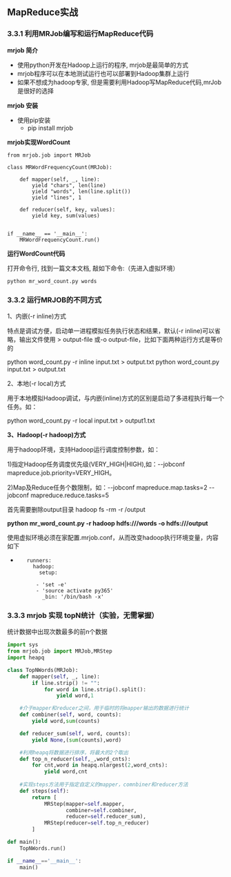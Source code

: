 ## MapReduce实战

### 3.3.1 利用MRJob编写和运行MapReduce代码

**mrjob 简介**

- 使用python开发在Hadoop上运行的程序, mrjob是最简单的方式
- mrjob程序可以在本地测试运行也可以部署到Hadoop集群上运行
- 如果不想成为hadoop专家, 但是需要利用Hadoop写MapReduce代码,mrJob是很好的选择

**mrjob 安装**

- 使用pip安装
  - pip install mrjob

**mrjob实现WordCount**

```
from mrjob.job import MRJob

class MRWordFrequencyCount(MRJob):

    def mapper(self, _, line):
        yield "chars", len(line)
        yield "words", len(line.split())
        yield "lines", 1

    def reducer(self, key, values):
        yield key, sum(values)


if __name__ == '__main__':
    MRWordFrequencyCount.run()
```

**运行WordCount代码**

打开命令行, 找到一篇文本文档, 敲如下命令:（先进入虚拟环境）

```shell
python mr_word_count.py words
```

### 3.3.2 运行MRJOB的不同方式

1、内嵌(-r inline)方式

特点是调试方便，启动单一进程模拟任务执行状态和结果，默认(-r inline)可以省略，输出文件使用 > output-file 或-o output-file，比如下面两种运行方式是等价的

python word_count.py -r inline input.txt > output.txt
python word_count.py input.txt > output.txt

2、本地(-r local)方式

用于本地模拟Hadoop调试，与内嵌(inline)方式的区别是启动了多进程执行每一个任务。如：

python word_count.py -r local input.txt > output1.txt

**3、Hadoop(-r hadoop)方式**

用于hadoop环境，支持Hadoop运行调度控制参数，如：

1)指定Hadoop任务调度优先级(VERY_HIGH|HIGH),如：--jobconf mapreduce.job.priority=VERY_HIGH。

2)Map及Reduce任务个数限制，如：--jobconf mapreduce.map.tasks=2  --jobconf mapreduce.reduce.tasks=5

首先需要删除output目录  hadoop fs -rm -r /output

**python mr_word_count.py -r hadoop hdfs:///words -o  hdfs:///output**

使用虚拟环境必须在家配置.mrjob.conf，从而改变hadoop执行环境变量，内容如下



   - ```
        runners:
          hadoop:
            setup:
        
           - 'set -e'
           - 'source activate py365'
             _bin: '/bin/bash -x'
        ```

        

### 3.3.3 mrjob 实现 topN统计（实验，无需掌握）

统计数据中出现次数最多的前n个数据

```python
import sys
from mrjob.job import MRJob,MRStep
import heapq

class TopNWords(MRJob):
    def mapper(self, _, line):
        if line.strip() != "":
            for word in line.strip().split():
                yield word,1

    #介于mapper和reducer之间，用于临时的将mapper输出的数据进行统计
    def combiner(self, word, counts):
        yield word,sum(counts)

    def reducer_sum(self, word, counts):
        yield None,(sum(counts),word)

    #利用heapq将数据进行排序，将最大的2个取出
    def top_n_reducer(self,_,word_cnts):
        for cnt,word in heapq.nlargest(2,word_cnts):
            yield word,cnt
    
	#实现steps方法用于指定自定义的mapper，comnbiner和reducer方法
    def steps(self):
        return [
            MRStep(mapper=self.mapper,
                   combiner=self.combiner,
                   reducer=self.reducer_sum),
            MRStep(reducer=self.top_n_reducer)
        ]

def main():
    TopNWords.run()

if __name__=='__main__':
    main()
```









